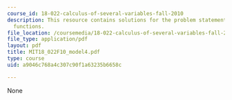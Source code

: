 ```yaml
---
course_id: 18-022-calculus-of-several-variables-fall-2010
description: This resource contains solutions for the problem statements related to
  functions.
file_location: /coursemedia/18-022-calculus-of-several-variables-fall-2010/a9046c768a4c307c90f1a63235b6658c_MIT18_022F10_model4.pdf
file_type: application/pdf
layout: pdf
title: MIT18_022F10_model4.pdf
type: course
uid: a9046c768a4c307c90f1a63235b6658c

---
```

None